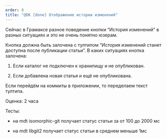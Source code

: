 ```yaml
---
order: 8
title: "@DK [done] Отображение истории изменений"
---
```


Сейчас в Грамаксе разное поведение кнопки “История изменений” в разных ситуациях и это не очень понятно юзерам.

Кнопка должна быть залочена с тултипом “История изменений станет доступна после публикации статьи”. В каких ситуациях кнопка залочена:

1. Если каталог не подключен к хранилищу и не опубликован.

2. Если добавлена новая статья и ещё не опубликована.

Если перейдём на коммиты в приложении, то переделаем текст тултипа.

Оценка: 2 часа

Тесты:

-  на mdt isomorphic-git получает статус статьи за от 100 до 2000 мс

-  на mdt libgit2 получает статус статьи в среднем меньше 1мс